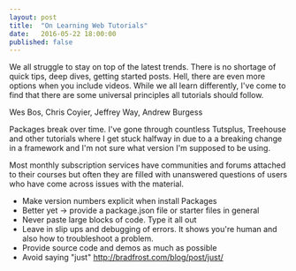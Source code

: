 ```yaml
---
layout: post
title:  "On Learning Web Tutorials"
date:   2016-05-22 18:00:00
published: false
---
```


<p class="lede"></p>

We all struggle to stay on top of the latest trends. There is no shortage of quick tips, deep dives, getting started posts. Hell, there are even more options when you include videos. While we all learn differently, I've come to find that there are some universal principles all tutorials should follow.

Wes Bos, Chris Coyier, Jeffrey Way, Andrew Burgess

Packages break over time. I've gone through countless Tutsplus, Treehouse and other tutorials where I get stuck halfway in due to a a breaking change in a framework and I'm not sure what version I'm supposed to be using.

Most monthly subscription services have communities and forums attached to their courses but often they are filled with unanswered questions of users who have come across issues with the material.

- Make version numbers explicit when install Packages
- Better yet -> provide a package.json file or starter files in general
- Never paste large blocks of code. Type it all out
- Leave in slip ups and debugging of errors. It shows you're human and also how to troubleshoot a problem.
- Provide source code and demos as much as possible
- Avoid saying "just" http://bradfrost.com/blog/post/just/
